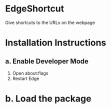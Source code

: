 # EdgeShortcut
Give shortcuts to the URLs on the webpage

Installation Instructions
===========================
a. Enable Developer Mode
---------------------------
1. Open about:flags
2. Restart Edge

b. Load the package
======================
